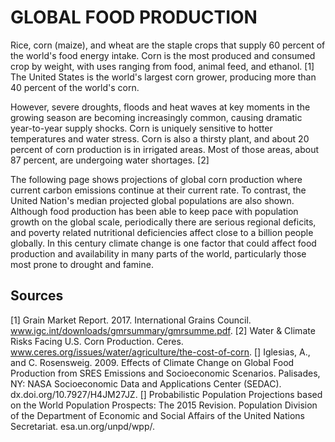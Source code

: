 # GLOBAL FOOD PRODUCTION

Rice, corn (maize), and wheat are the staple crops that supply 60 percent of the world's food energy intake. Corn is the most produced and consumed crop by weight, with uses ranging from food, animal feed, and ethanol. [1] The United States is the world's largest corn grower, producing more than 40 percent of the world's corn.

However, severe droughts, floods and heat waves at key moments in the growing season are becoming increasingly common, causing dramatic year-to-year supply shocks. Corn is uniquely sensitive to hotter temperatures and water stress. Corn is also a thirsty plant, and about 20 percent of corn production is in irrigated areas. Most of those areas, about 87 percent, are undergoing water shortages. [2]

The following page shows projections of global corn production where current carbon emissions continue at their current rate. To contrast, the United Nation's median projected global populations are also shown. Although food production has been able to keep pace with population growth on the global scale, periodically there are serious regional deficits, and poverty related nutritional deficiencies affect close to a billion people globally. In this century climate change is one factor that could affect food production and availability in many parts of the world, particularly those most prone to drought and famine.

## Sources

[1] Grain Market Report. 2017. International Grains Council. www.igc.int/downloads/gmrsummary/gmrsumme.pdf.
[2] Water & Climate Risks Facing U.S. Corn Production. Ceres. www.ceres.org/issues/water/agriculture/the-cost-of-corn.
[] Iglesias, A., and C. Rosensweig. 2009. Effects of Climate Change on Global Food Production from SRES Emissions and Socioeconomic Scenarios. Palisades, NY: NASA Socioeconomic Data and Applications Center (SEDAC). dx.doi.org/10.7927/H4JM27JZ.
[] Probabilistic Population Projections based on the World Population Prospects: The 2015 Revision. Population Division of the Department of Economic and Social Affairs of the United Nations Secretariat. esa.un.org/unpd/wpp/.
